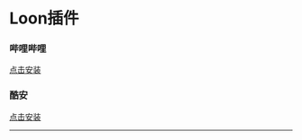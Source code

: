 # Loon插件

### 哔哩哔哩
[点击安装](https://www.nsloon.com/openloon/import?plugin=https://github.com/z-jinke/loon/raw/refs/heads/main/Plugin/BiliBili)

### 酷安
[点击安装](https://www.nsloon.com/openloon/import?plugin=https://github.com/z-jinke/loon/raw/refs/heads/main/Plugin/Coolapk)

---
